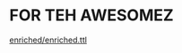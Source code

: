# FOR TEH AWESOMEZ

[enriched/enriched.ttl](digital-objects/collection/hra/v1.3/enriched/enriched.ttl)
